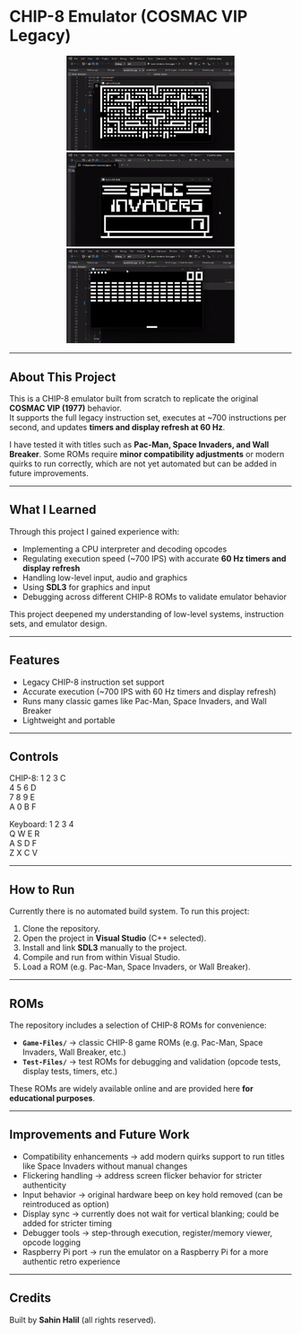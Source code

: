 # CHIP-8 Emulator (COSMAC VIP Legacy)

<p align="center">
  <img src="Demos/PacMan.gif" width="300" />
  <img src="Demos/SpaceInvaders.gif" width="300" />
  <img src="Demos/WallBreaker.gif" width="300" />
</p>

---

## About This Project  
This is a CHIP-8 emulator built from scratch to replicate the original **COSMAC VIP (1977)** behavior.  
It supports the full legacy instruction set, executes at ~700 instructions per second, and updates **timers and display refresh at 60 Hz**.  

I have tested it with titles such as **Pac-Man, Space Invaders, and Wall Breaker**. Some ROMs require **minor compatibility adjustments** or modern quirks to run correctly, which are not yet automated but can be added in future improvements.  

---

## What I Learned  
Through this project I gained experience with:  
- Implementing a CPU interpreter and decoding opcodes  
- Regulating execution speed (~700 IPS) with accurate **60 Hz timers and display refresh**  
- Handling low-level input, audio and graphics  
- Using **SDL3** for graphics and input  
- Debugging across different CHIP-8 ROMs to validate emulator behavior  

This project deepened my understanding of low-level systems, instruction sets, and emulator design.  

---

## Features  
- Legacy CHIP-8 instruction set support  
- Accurate execution (~700 IPS with 60 Hz timers and display refresh)  
- Runs many classic games like Pac-Man, Space Invaders, and Wall Breaker  
- Lightweight and portable  

---

## Controls  

CHIP-8: 
1 2 3 C  
4 5 6 D  
7 8 9 E  
A 0 B F  

Keyboard: 
1 2 3 4  
Q W E R  
A S D F  
Z X C V  

---

## How to Run  
Currently there is no automated build system. To run this project:  
1. Clone the repository.  
2. Open the project in **Visual Studio** (C++ selected).  
3. Install and link **SDL3** manually to the project.  
4. Compile and run from within Visual Studio.  
5. Load a ROM (e.g. Pac-Man, Space Invaders, or Wall Breaker).  

---

## ROMs  

The repository includes a selection of CHIP-8 ROMs for convenience:  

- **`Game-Files/`** → classic CHIP-8 game ROMs (e.g. Pac-Man, Space Invaders, Wall Breaker, etc.)  
- **`Test-Files/`** → test ROMs for debugging and validation (opcode tests, display tests, timers, etc.)  

These ROMs are widely available online and are provided here **for educational purposes**.  

---

## Improvements and Future Work  
- Compatibility enhancements → add modern quirks support to run titles like Space Invaders without manual changes  
- Flickering handling → address screen flicker behavior for stricter authenticity  
- Input behavior → original hardware beep on key hold removed (can be reintroduced as option)  
- Display sync → currently does not wait for vertical blanking; could be added for stricter timing  
- Debugger tools → step-through execution, register/memory viewer, opcode logging  
- Raspberry Pi port → run the emulator on a Raspberry Pi for a more authentic retro experience  

---

## Credits  
Built by **Sahin Halil** (all rights reserved).  
